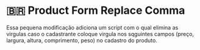 # 🇧🇷 Product Form Replace Comma
 Essa pequena modificação adiciona um script com o qual elimina as virgulas caso o cadastrante coloque virgula nos sqguintes campos (preço, largura, altura, comprimento, peso) no cadastro do produto.
 
